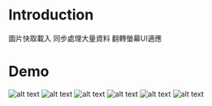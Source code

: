 # Introduction

圖片快取載入
同步處理大量資料
翻轉螢幕UI適應

# Demo
![alt text](https://raw.githubusercontent.com/dada79119/cmoney_swift_interview/master/resource/p-1.png)
![alt text](https://raw.githubusercontent.com/dada79119/cmoney_swift_interview/master/resource/p-2.png)
![alt text](https://raw.githubusercontent.com/dada79119/cmoney_swift_interview/master/resource/p-3.png)
![alt text](https://raw.githubusercontent.com/dada79119/cmoney_swift_interview/master/resource/l-1.png)
![alt text](https://raw.githubusercontent.com/dada79119/cmoney_swift_interview/master/resource/l-2.png)
![alt text](https://raw.githubusercontent.com/dada79119/cmoney_swift_interview/master/resource/l-3.png)



